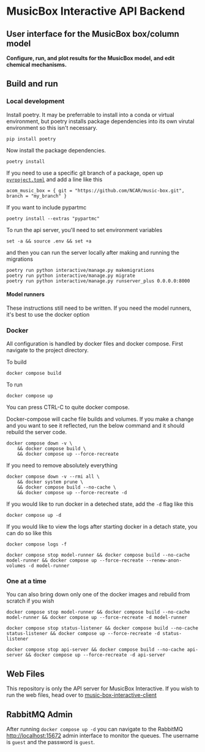 # MusicBox Interactive API Backend

## User interface for the MusicBox box/column model

**Configure, run, and plot results for the MusicBox model, and edit chemical mechanisms.**

## Build and run

### Local development

Install poetry. It may be preferrable to install into a conda or virtual environment, but poetry installs package dependencies
into its own virutal environment so this isn't necessary.
```
pip install poetry
```

Now install the package dependencies.
```
poetry install
```

If you need to use a specific git branch of a package, open up [`pyrpoject.toml`](/pyproject.toml)
and add a line like this

```
acom_music_box = { git = "https://github.com/NCAR/music-box.git", branch = "my_branch" }
```

If you want to include pypartmc

```
poetry install --extras "pypartmc"
```


To run the api server, you'll need to set environment variables

```
set -a && source .env && set +a  
```

and then you can run the server locally after making and running the migrations


```
poetry run python interactive/manage.py makemigrations
poetry run python interactive/manage.py migrate
poetry run python interactive/manage.py runserver_plus 0.0.0.0:8000
```

#### Model runners

These instructions still need to be written. If you need the model runners, it's best to use the docker option

### Docker

All configuration is handled by docker files and docker compose. First navigate to the project directory.

To build
```
docker compose build
```

To run
```
docker compose up
```

You can press CTRL-C to quite docker compose.

Docker-compose will cache file builds and volumes. If you make a change and you want to see 
it reflected, run the below command and it should rebuild the server code.

```
docker compose down -v \
    && docker compose build \
    && docker compose up --force-recreate
```

If you need to remove absolutely everything

```
docker compose down -v --rmi all \
    && docker system prune \
    && docker compose build --no-cache \
    && docker compose up --force-recreate -d
```

If you would like to run docker in a deteched state, add the `-d` flag like this

```
docker compose up -d
```

If you would like to view the logs after starting docker in a detach state, you can do so like this

```
docker compose logs -f
```

```
docker compose stop model-runner && docker compose build --no-cache model-runner && docker compose up --force-recreate --renew-anon-volumes -d model-runner
```


### One at a time

You can also bring down only one of the docker images and rebuild from scratch if you wish

```
docker compose stop model-runner && docker compose build --no-cache model-runner && docker compose up --force-recreate -d model-runner
```

```
docker compose stop status-listener && docker compose build --no-cache status-listener && docker compose up --force-recreate -d status-listener
```

```
docker compose stop api-server && docker compose build --no-cache api-server && docker compose up --force-recreate -d api-server
```

## Web Files

This repository is only the API server for MusicBox Interactive. If you wish to run the web files, head over to [music-box-interactive-client](https://github.com/NCAR/music-box-interactive-client)

## RabbitMQ Admin

After running `docker compose up -d` you can navigate to the RabbitMQ [http://localhost:15672](http://localhost:15672) admin interface to monitor the queues.
The username is `guest` and the password is `guest`.
